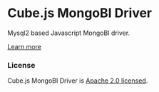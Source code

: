 # Cube.js MongoBI Driver

Mysql2 based Javascript MongoBI driver.

[Learn more](https://github.com/statsbotco/cube.js#getting-started)

### License

Cube.js MongoBI Driver is [Apache 2.0 licensed](./LICENSE).

